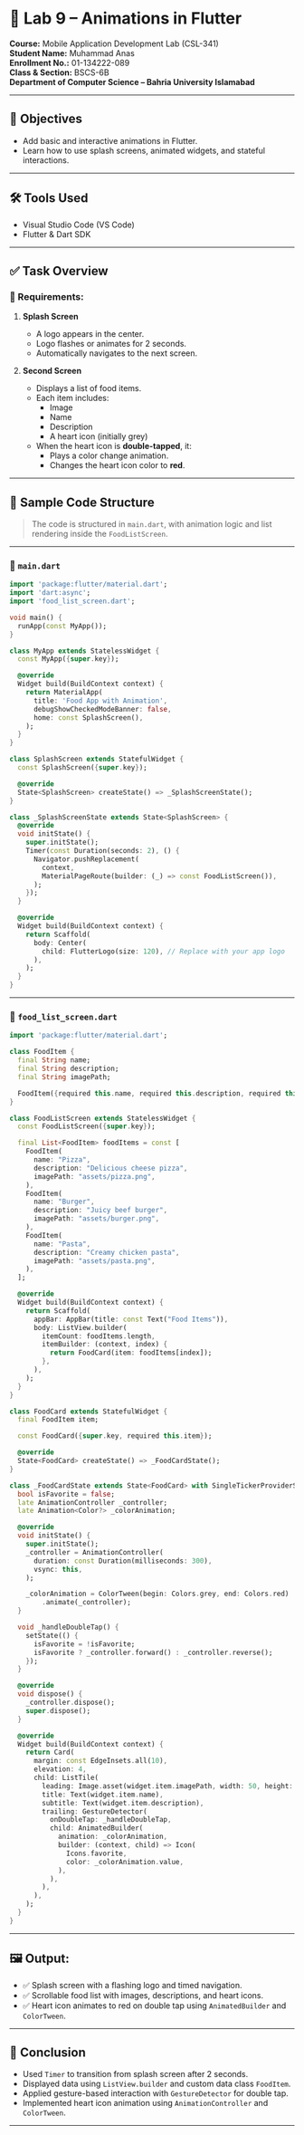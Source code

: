 
# 📘 Lab 9 – Animations in Flutter

**Course:** Mobile Application Development Lab (CSL-341)  
**Student Name:** Muhammad Anas  
**Enrollment No.:** 01-134222-089  
**Class & Section:** BSCS-6B  
**Department of Computer Science – Bahria University Islamabad**

---

## 🎯 Objectives

- Add basic and interactive animations in Flutter.
- Learn how to use splash screens, animated widgets, and stateful interactions.

---

## 🛠️ Tools Used

- Visual Studio Code (VS Code)
- Flutter & Dart SDK

---

## ✅ Task Overview

### 🔹 Requirements:

1. **Splash Screen**
   - A logo appears in the center.
   - Logo flashes or animates for 2 seconds.
   - Automatically navigates to the next screen.

2. **Second Screen**
   - Displays a list of food items.
   - Each item includes:
     - Image
     - Name
     - Description
     - A heart icon (initially grey)
   - When the heart icon is **double-tapped**, it:
     - Plays a color change animation.
     - Changes the heart icon color to **red**.

---

## 🔹 Sample Code Structure

> The code is structured in `main.dart`, with animation logic and list rendering inside the `FoodListScreen`.

---

### 📄 `main.dart`

```dart
import 'package:flutter/material.dart';
import 'dart:async';
import 'food_list_screen.dart';

void main() {
  runApp(const MyApp());
}

class MyApp extends StatelessWidget {
  const MyApp({super.key});

  @override
  Widget build(BuildContext context) {
    return MaterialApp(
      title: 'Food App with Animation',
      debugShowCheckedModeBanner: false,
      home: const SplashScreen(),
    );
  }
}

class SplashScreen extends StatefulWidget {
  const SplashScreen({super.key});

  @override
  State<SplashScreen> createState() => _SplashScreenState();
}

class _SplashScreenState extends State<SplashScreen> {
  @override
  void initState() {
    super.initState();
    Timer(const Duration(seconds: 2), () {
      Navigator.pushReplacement(
        context,
        MaterialPageRoute(builder: (_) => const FoodListScreen()),
      );
    });
  }

  @override
  Widget build(BuildContext context) {
    return Scaffold(
      body: Center(
        child: FlutterLogo(size: 120), // Replace with your app logo
      ),
    );
  }
}
````

---

### 📄 `food_list_screen.dart`

```dart
import 'package:flutter/material.dart';

class FoodItem {
  final String name;
  final String description;
  final String imagePath;

  FoodItem({required this.name, required this.description, required this.imagePath});
}

class FoodListScreen extends StatelessWidget {
  const FoodListScreen({super.key});

  final List<FoodItem> foodItems = const [
    FoodItem(
      name: "Pizza",
      description: "Delicious cheese pizza",
      imagePath: "assets/pizza.png",
    ),
    FoodItem(
      name: "Burger",
      description: "Juicy beef burger",
      imagePath: "assets/burger.png",
    ),
    FoodItem(
      name: "Pasta",
      description: "Creamy chicken pasta",
      imagePath: "assets/pasta.png",
    ),
  ];

  @override
  Widget build(BuildContext context) {
    return Scaffold(
      appBar: AppBar(title: const Text("Food Items")),
      body: ListView.builder(
        itemCount: foodItems.length,
        itemBuilder: (context, index) {
          return FoodCard(item: foodItems[index]);
        },
      ),
    );
  }
}

class FoodCard extends StatefulWidget {
  final FoodItem item;

  const FoodCard({super.key, required this.item});

  @override
  State<FoodCard> createState() => _FoodCardState();
}

class _FoodCardState extends State<FoodCard> with SingleTickerProviderStateMixin {
  bool isFavorite = false;
  late AnimationController _controller;
  late Animation<Color?> _colorAnimation;

  @override
  void initState() {
    super.initState();
    _controller = AnimationController(
      duration: const Duration(milliseconds: 300),
      vsync: this,
    );

    _colorAnimation = ColorTween(begin: Colors.grey, end: Colors.red)
        .animate(_controller);
  }

  void _handleDoubleTap() {
    setState(() {
      isFavorite = !isFavorite;
      isFavorite ? _controller.forward() : _controller.reverse();
    });
  }

  @override
  void dispose() {
    _controller.dispose();
    super.dispose();
  }

  @override
  Widget build(BuildContext context) {
    return Card(
      margin: const EdgeInsets.all(10),
      elevation: 4,
      child: ListTile(
        leading: Image.asset(widget.item.imagePath, width: 50, height: 50),
        title: Text(widget.item.name),
        subtitle: Text(widget.item.description),
        trailing: GestureDetector(
          onDoubleTap: _handleDoubleTap,
          child: AnimatedBuilder(
            animation: _colorAnimation,
            builder: (context, child) => Icon(
              Icons.favorite,
              color: _colorAnimation.value,
            ),
          ),
        ),
      ),
    );
  }
}
```

---

## 🖼️ Output:

* ✅ Splash screen with a flashing logo and timed navigation.
* ✅ Scrollable food list with images, descriptions, and heart icons.
* ✅ Heart icon animates to red on double tap using `AnimatedBuilder` and `ColorTween`.

---

## 📌 Conclusion

* Used `Timer` to transition from splash screen after 2 seconds.
* Displayed data using `ListView.builder` and custom data class `FoodItem`.
* Applied gesture-based interaction with `GestureDetector` for double tap.
* Implemented heart icon animation using `AnimationController` and `ColorTween`.

---


